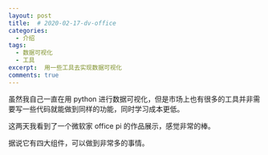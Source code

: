 ```yaml
---
layout: post
title:  # 2020-02-17-dv-office
categories: 
  - 介绍
tags:
  - 数据可视化
  - 工具
excerpt:  用一些工具去实现数据可视化
comments: true
---
```


虽然我自己一直在用 python 进行数据可视化，但是市场上也有很多的工具并非需要写一些代码就能做到同样的功能，同时学习成本更低。

这两天我看到了一个微软家 office pi 的作品展示，感觉非常的棒。

据说它有四大组件，可以做到非常多的事情。
